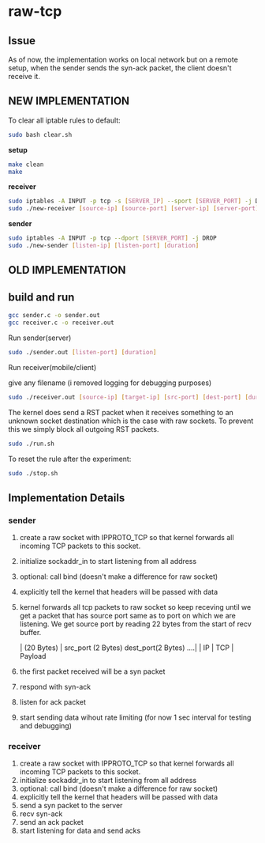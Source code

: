 # raw-tcp

## Issue

As of now, the implementation works on local network but on a remote setup, when the sender sends the syn-ack packet, the client doesn't receive it.

## NEW IMPLEMENTATION

To clear all iptable rules to default:
```bash
sudo bash clear.sh
```

**setup**
```bash
make clean
make
```

**receiver**
```bash
sudo iptables -A INPUT -p tcp -s [SERVER_IP] --sport [SERVER_PORT] -j DROP
sudo ./new-receiver [source-ip] [source-port] [server-ip] [server-port] [duration] [filename]
```

**sender**
```bash
sudo iptables -A INPUT -p tcp --dport [SERVER_PORT] -j DROP
sudo ./new-sender [listen-ip] [listen-port] [duration]
```


## OLD IMPLEMENTATION

## build and run

```bash
gcc sender.c -o sender.out
gcc receiver.c -o receiver.out
```

Run sender(server)

```bash
sudo ./sender.out [listen-port] [duration]
```

Run receiver(mobile/client)

give any filename (i removed logging for debugging purposes)
```bash
sudo ./receiver.out [source-ip] [target-ip] [src-port] [dest-port] [duration] [filename]
```

The kernel does send a RST packet when it receives something to an
unknown socket destination which is the case with raw sockets. To
prevent this we simply block all outgoing RST packets.

```bash
sudo ./run.sh
```

To reset the rule after the experiment:

```bash
sudo ./stop.sh
```

## Implementation Details

### sender
1. create a raw socket with IPPROTO_TCP so that kernel forwards all incoming TCP packets to this socket.
2. initialize sockaddr_in to start listening from all address
3. optional: call bind (doesn't make a difference for raw socket)
4. explicitly tell the kernel that headers will be passed with data
5. kernel forwards all tcp packets to raw socket so keep receving until we get a packet that has source port
    same as to port on which we are listening. We get source port by reading 22 bytes from the start of recv buffer.

    |  (20 Bytes) | src_port (2 Bytes) dest_port(2 Bytes) ....|
    |   IP        |   TCP                                     |  Payload

6. the first packet received will be a syn packet
7. respond with syn-ack
8. listen for ack packet
9. start sending data wihout rate limiting (for now 1 sec interval for testing and debugging)

### receiver
1. create a raw socket with IPPROTO_TCP so that kernel forwards all incoming TCP packets to this socket.
2. initialize sockaddr_in to start listening from all address
3. optional: call bind (doesn't make a difference for raw socket)
4. explicitly tell the kernel that headers will be passed with data
6. send a syn packet to the server
7. recv syn-ack
8. send an ack packet
9. start listening for data and send acks

